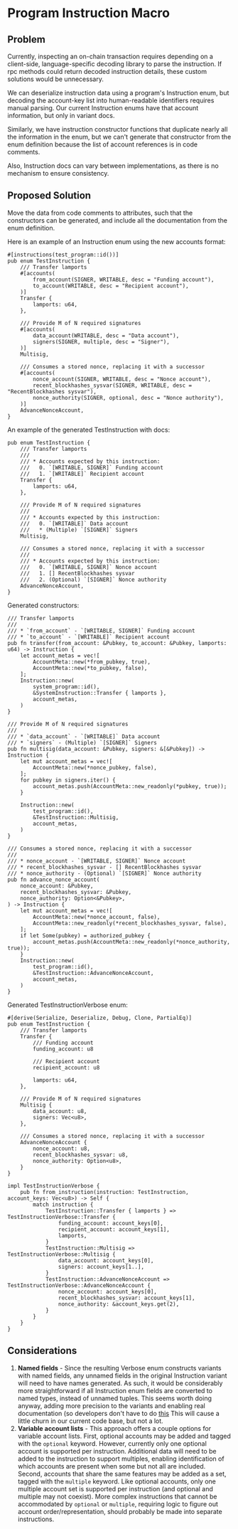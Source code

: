 # Program Instruction Macro

## Problem

Currently, inspecting an on-chain transaction requires depending on a
client-side, language-specific decoding library to parse the instruction.  If
rpc methods could return decoded instruction details, these custom solutions
would be unnecessary.

We can deserialize instruction data using a program's Instruction enum, but
decoding the account-key list into human-readable identifiers requires manual
parsing. Our current Instruction enums have that account information, but only
in variant docs.

Similarly, we have instruction constructor functions that duplicate nearly all
the information in the enum, but we can't generate that constructor from the
enum definition because the list of account references is in code comments.

Also, Instruction docs can vary between implementations, as there is no
mechanism to ensure consistency.

## Proposed Solution

Move the data from code comments to attributes, such that the constructors
can be generated, and include all the documentation from the enum definition.

Here is an example of an Instruction enum using the new accounts format:

```rust,ignore
#[instructions(test_program::id())]
pub enum TestInstruction {
    /// Transfer lamports
    #[accounts(
        from_account(SIGNER, WRITABLE, desc = "Funding account"),
        to_account(WRITABLE, desc = "Recipient account"),
    )]
    Transfer {
        lamports: u64,
    },

    /// Provide M of N required signatures
    #[accounts(
        data_account(WRITABLE, desc = "Data account"),
        signers(SIGNER, multiple, desc = "Signer"),
    )]
    Multisig,

    /// Consumes a stored nonce, replacing it with a successor
    #[accounts(
        nonce_account(SIGNER, WRITABLE, desc = "Nonce account"),
        recent_blockhashes_sysvar(SIGNER, WRITABLE, desc = "RecentBlockhashes sysvar"),
        nonce_authority(SIGNER, optional, desc = "Nonce authority"),
    )]
    AdvanceNonceAccount,
}
```

An example of the generated TestInstruction with docs:
```rust,ignore
pub enum TestInstruction {
    /// Transfer lamports
    ///
    /// * Accounts expected by this instruction:
    ///   0. `[WRITABLE, SIGNER]` Funding account
    ///   1. `[WRITABLE]` Recipient account
    Transfer {
        lamports: u64,
    },

    /// Provide M of N required signatures
    ///
    /// * Accounts expected by this instruction:
    ///   0. `[WRITABLE]` Data account
    ///   * (Multiple) `[SIGNER]` Signers
    Multisig,

    /// Consumes a stored nonce, replacing it with a successor
    ///
    /// * Accounts expected by this instruction:
    ///   0. `[WRITABLE, SIGNER]` Nonce account
    ///   1. [] RecentBlockhashes sysvar
    ///   2. (Optional) `[SIGNER]` Nonce authority
    AdvanceNonceAccount,
}
```

Generated constructors:
```rust,ignore
/// Transfer lamports
///
/// * `from_account` - `[WRITABLE, SIGNER]` Funding account
/// * `to_account` - `[WRITABLE]` Recipient account
pub fn transfer(from_account: &Pubkey, to_account: &Pubkey, lamports: u64) -> Instruction {
    let account_metas = vec![
        AccountMeta::new(*from_pubkey, true),
        AccountMeta::new(*to_pubkey, false),
    ];
    Instruction::new(
        system_program::id(),
        &SystemInstruction::Transfer { lamports },
        account_metas,
    )
}

/// Provide M of N required signatures
///
/// * `data_account` - `[WRITABLE]` Data account
/// * `signers` - (Multiple) `[SIGNER]` Signers
pub fn multisig(data_account: &Pubkey, signers: &[&Pubkey]) -> Instruction {
    let mut account_metas = vec![
        AccountMeta::new(*nonce_pubkey, false),
    ];
    for pubkey in signers.iter() {
        account_metas.push(AccountMeta::new_readonly(*pubkey, true));
    }

    Instruction::new(
        test_program::id(),
        &TestInstruction::Multisig,
        account_metas,
    )
}

/// Consumes a stored nonce, replacing it with a successor
///
/// * nonce_account - `[WRITABLE, SIGNER]` Nonce account
/// * recent_blockhashes_sysvar - [] RecentBlockhashes sysvar
/// * nonce_authority - (Optional) `[SIGNER]` Nonce authority
pub fn advance_nonce_account(
    nonce_account: &Pubkey,
    recent_blockhashes_sysvar: &Pubkey,
    nonce_authority: Option<&Pubkey>,
) -> Instruction {
    let mut account_metas = vec![
        AccountMeta::new(*nonce_account, false),
        AccountMeta::new_readonly(*recent_blockhashes_sysvar, false),
    ];
    if let Some(pubkey) = authorized_pubkey {
        account_metas.push(AccountMeta::new_readonly(*nonce_authority, true));
    }
    Instruction::new(
        test_program::id(),
        &TestInstruction::AdvanceNonceAccount,
        account_metas,
    )
}

```

Generated TestInstructionVerbose enum:

```rust,ignore
#[derive(Serialize, Deserialize, Debug, Clone, PartialEq)]
pub enum TestInstruction {
    /// Transfer lamports
    Transfer {
        /// Funding account
        funding_account: u8

        /// Recipient account
        recipient_account: u8

        lamports: u64,
    },

    /// Provide M of N required signatures
    Multisig {
        data_account: u8,
        signers: Vec<u8>,
    },

    /// Consumes a stored nonce, replacing it with a successor
    AdvanceNonceAccount {
        nonce_account: u8,
        recent_blockhashes_sysvar: u8,
        nonce_authority: Option<u8>,
    }
}

impl TestInstructionVerbose {
    pub fn from_instruction(instruction: TestInstruction, account_keys: Vec<u8>) -> Self {
        match instruction {
            TestInstruction::Transfer { lamports } => TestInstructionVerbose::Transfer {
                funding_account: account_keys[0],
                recipient_account: account_keys[1],
                lamports,
            }
            TestInstruction::Multisig => TestInstructionVerbose::Multisig {
                data_account: account_keys[0],
                signers: account_keys[1..],
            }
            TestInstruction::AdvanceNonceAccount => TestInstructionVerbose::AdvanceNonceAccount {
                nonce_account: account_keys[0],
                recent_blockhashes_sysvar: account_keys[1],
                nonce_authority: &account_keys.get(2),
            }
        }
    }
}

```

## Considerations

1. **Named fields** - Since the resulting Verbose enum constructs variants with
named fields, any unnamed fields in the original Instruction variant will need
to have names generated. As such, it would be considerably more straightforward
if all Instruction enum fields are converted to named types, instead of unnamed
tuples. This seems worth doing anyway, adding more precision to the variants and
enabling real documentation (so developers don't have to do
[this](https://github.com/solana-labs/solana/blob/3aab13a1679ba2b7846d9ba39b04a52f2017d3e0/sdk/src/system_instruction.rs#L140)
This will cause a little churn in our current code base, but not a lot.
2. **Variable account lists** - This approach offers a couple options for
variable account lists. First, optional accounts may be added and tagged with
the `optional` keyword. However, currently only one optional account is
supported per instruction. Additional data will need to be added to the
instruction to support multiples, enabling identification of which accounts are
present when some but not all are included. Second, accounts that share the same
features may be added as a set, tagged with the `multiple` keyword. Like
optional accounts, only one multiple account set is supported per instruction
(and optional and multiple may not coexist). More complex instructions that
cannot be accommodated by `optional` or `multiple`, requiring logic to figure
out account order/representation, should probably be made into separate
instructions.
